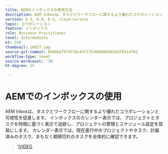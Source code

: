 ```yaml
---
title: AEMのインボックスの使用方法
description: AEM inboxは、タスクとワークフローに関するより優れたコラボレーションと可視性を促進します。
version: 6.3, 6.4, 6.5, cloud-service
topic: コラボレーション
feature: インボックス
role: Business Practitioner
level: Intermediate
kt: 159
thumbnail: 16827.jpg
source-git-commit: b040bdf97df39c45f175288608e965e5f0214703
workflow-type: tm+mt
source-wordcount: '78'
ht-degree: 2%

---
```



# AEMでのインボックスの使用

AEM Inboxは、タスクとワークフローに関するより優れたコラボレーションと可視性を促進します。 インボックスのカレンダー表示では、プロジェクトとタスクを時間に基づく表示で追跡し、プロジェクトの管理とスケジュール設定を容易にします。 カレンダー表示では、現在進行中のプロジェクトやタスク、計画済みのタスク、まもなく期限切れのタスクを全体的に確認できます。

>[!VIDEO](https://video.tv.adobe.com/v/16827/?quality=12&learn=on)
